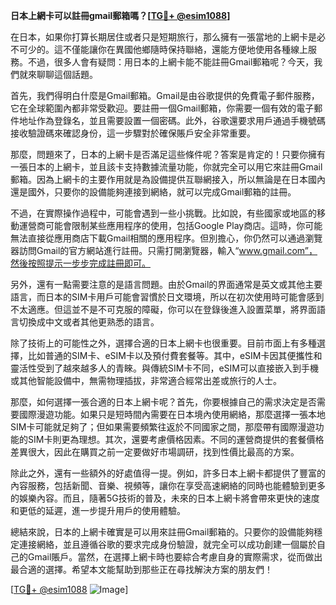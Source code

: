 **日本上網卡可以註冊gmail郵箱嗎？[[TG💪+ @esim1088](https://t.me/s/esim1088)]**

在日本，如果你打算长期居住或者只是短期旅行，那么擁有一張當地的上網卡是必不可少的。這不僅能讓你在異國他鄉隨時保持聯絡，還能方便地使用各種線上服務。不過，很多人會有疑問：用日本的上網卡能不能註冊Gmail郵箱呢？今天，我們就來聊聊這個話題。

首先，我們得明白什麼是Gmail郵箱。Gmail是由谷歌提供的免費電子郵件服務，它在全球範圍內都非常受歡迎。要註冊一個Gmail郵箱，你需要一個有效的電子郵件地址作為登錄名，並且需要設置一個密碼。此外，谷歌還要求用戶通過手機號碼接收驗證碼來確認身份，這一步驟對於確保賬戶安全非常重要。

那麼，問題來了，日本的上網卡是否滿足這些條件呢？答案是肯定的！只要你擁有一張日本的上網卡，並且該卡支持數據流量功能，你就完全可以用它來註冊Gmail郵箱。因為上網卡的主要作用就是為設備提供互聯網接入，所以無論是在日本國內還是國外，只要你的設備能夠連接到網絡，就可以完成Gmail郵箱的註冊。

不過，在實際操作過程中，可能會遇到一些小挑戰。比如說，有些國家或地區的移動運營商可能會限制某些應用程序的使用，包括Google Play商店。這時，你可能無法直接從應用商店下載Gmail相關的應用程序。但別擔心，你仍然可以通過瀏覽器訪問Gmail的官方網站進行註冊。只需打開瀏覽器，輸入“www.gmail.com”，然後按照提示一步步完成註冊即可。

另外，還有一點需要注意的是語言問題。由於Gmail的界面通常是英文或其他主要語言，而日本的SIM卡用戶可能會習慣於日文環境，所以在初次使用時可能會感到不太適應。但這並不是不可克服的障礙，你可以在登錄後進入設置菜單，將界面語言切換成中文或者其他更熟悉的語言。

除了技術上的可能性之外，選擇合適的日本上網卡也很重要。目前市面上有多種選擇，比如普通的SIM卡、eSIM卡以及預付費套餐等。其中，eSIM卡因其便攜性和靈活性受到了越來越多人的青睞。與傳統SIM卡不同，eSIM可以直接嵌入到手機或其他智能設備中，無需物理插拔，非常適合經常出差或旅行的人士。

那麼，如何選擇一張合適的日本上網卡呢？首先，你要根據自己的需求決定是否需要國際漫遊功能。如果只是短時間內需要在日本境內使用網絡，那麼選擇一張本地SIM卡可能就足夠了；但如果需要頻繁往返於不同國家之間，那麼帶有國際漫遊功能的SIM卡則更為理想。其次，還要考慮價格因素。不同的運營商提供的套餐價格差異很大，因此在購買之前一定要做好市場調研，找到性價比最高的方案。

除此之外，還有一些額外的好處值得一提。例如，許多日本上網卡都提供了豐富的內容服務，包括新聞、音樂、視頻等，讓你在享受高速網絡的同時也能體驗到更多的娛樂內容。而且，隨著5G技術的普及，未來的日本上網卡將會帶來更快的速度和更低的延遲，進一步提升用戶的使用體驗。

總結來說，日本的上網卡確實是可以用來註冊Gmail郵箱的。只要你的設備能夠穩定連接網絡，並且遵循谷歌的要求完成身份驗證，就完全可以成功創建一個屬於自己的Gmail賬戶。當然，在選擇上網卡時也要綜合考慮自身的實際需求，從而做出最合適的選擇。希望本文能幫助到那些正在尋找解決方案的朋友們！

[[TG💪+ @esim1088](https://t.me/s/esim1088) ![Image](https://i.postimg.cc/4NQfJmqS/Snipaste-2025-05-13-00-14-12.png)]